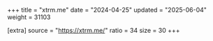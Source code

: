 +++
title = "xtrm.me"
date = "2024-04-25"
updated = "2025-06-04"
weight = 31103

[extra]
source = "https://xtrm.me/"
ratio = 34
size = 30
+++
